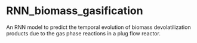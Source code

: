 # RNN_biomass_gasification
An RNN model to predict the temporal evolution of biomass devolatilization products due to the gas phase reactions in a plug flow reactor.
